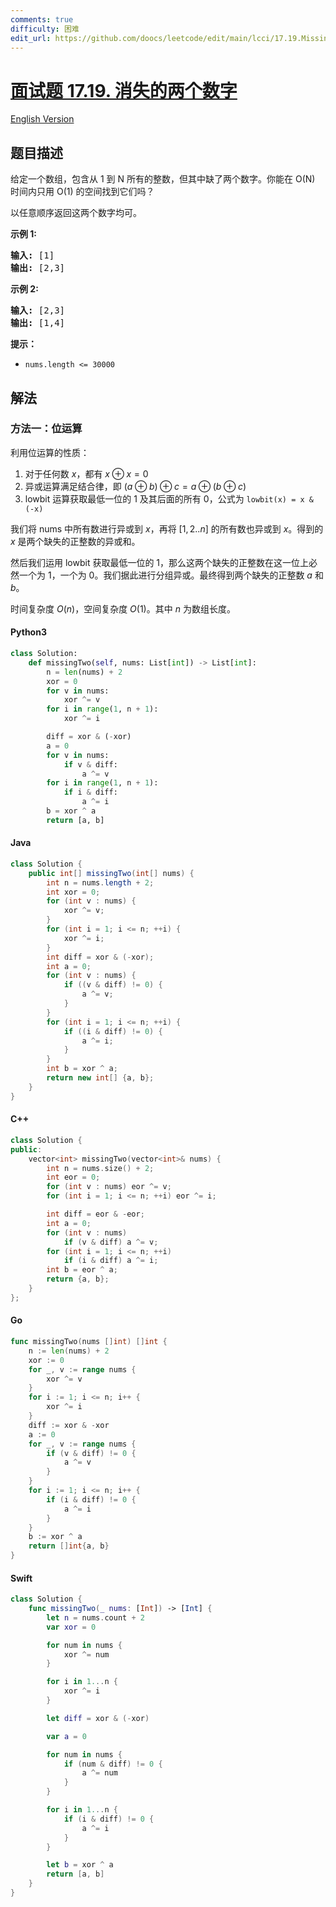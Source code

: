 ```yaml
---
comments: true
difficulty: 困难
edit_url: https://github.com/doocs/leetcode/edit/main/lcci/17.19.Missing%20Two/README.md
---
```


<!-- problem:start -->

# [面试题 17.19. 消失的两个数字](https://leetcode.cn/problems/missing-two-lcci)

[English Version](/lcci/17.19.Missing%20Two/README_EN.md)

## 题目描述

<!-- description:start -->

<p>给定一个数组，包含从 1 到 N 所有的整数，但其中缺了两个数字。你能在 O(N) 时间内只用 O(1) 的空间找到它们吗？</p>

<p>以任意顺序返回这两个数字均可。</p>

<p><strong>示例 1:</strong></p>

<pre><strong>输入:</strong> [1]
<strong>输出: </strong>[2,3]</pre>

<p><strong>示例 2:</strong></p>

<pre><strong>输入:</strong> [2,3]
<strong>输出: </strong>[1,4]</pre>

<p><strong>提示：</strong></p>

<ul>
	<li><code>nums.length &lt;=&nbsp;30000</code></li>
</ul>

<!-- description:end -->

## 解法

<!-- solution:start -->

### 方法一：位运算

利用位运算的性质：

1. 对于任何数 $x$，都有 $x \oplus x = 0$
1. 异或运算满足结合律，即 $(a \oplus b) \oplus c = a \oplus (b \oplus c)$
1. lowbit 运算获取最低一位的 $1$ 及其后面的所有 $0$，公式为 `lowbit(x) = x & (-x)`

我们将 nums 中所有数进行异或到 $x$，再将 $[1,2..n]$ 的所有数也异或到 $x$。得到的 $x$ 是两个缺失的正整数的异或和。

然后我们运用 lowbit 获取最低一位的 $1$，那么这两个缺失的正整数在这一位上必然一个为 $1$，一个为 $0$。我们据此进行分组异或。最终得到两个缺失的正整数 $a$ 和 $b$。

时间复杂度 $O(n)$，空间复杂度 $O(1)$。其中 $n$ 为数组长度。

<!-- tabs:start -->

#### Python3

```python
class Solution:
    def missingTwo(self, nums: List[int]) -> List[int]:
        n = len(nums) + 2
        xor = 0
        for v in nums:
            xor ^= v
        for i in range(1, n + 1):
            xor ^= i

        diff = xor & (-xor)
        a = 0
        for v in nums:
            if v & diff:
                a ^= v
        for i in range(1, n + 1):
            if i & diff:
                a ^= i
        b = xor ^ a
        return [a, b]
```

#### Java

```java
class Solution {
    public int[] missingTwo(int[] nums) {
        int n = nums.length + 2;
        int xor = 0;
        for (int v : nums) {
            xor ^= v;
        }
        for (int i = 1; i <= n; ++i) {
            xor ^= i;
        }
        int diff = xor & (-xor);
        int a = 0;
        for (int v : nums) {
            if ((v & diff) != 0) {
                a ^= v;
            }
        }
        for (int i = 1; i <= n; ++i) {
            if ((i & diff) != 0) {
                a ^= i;
            }
        }
        int b = xor ^ a;
        return new int[] {a, b};
    }
}
```

#### C++

```cpp
class Solution {
public:
    vector<int> missingTwo(vector<int>& nums) {
        int n = nums.size() + 2;
        int eor = 0;
        for (int v : nums) eor ^= v;
        for (int i = 1; i <= n; ++i) eor ^= i;

        int diff = eor & -eor;
        int a = 0;
        for (int v : nums)
            if (v & diff) a ^= v;
        for (int i = 1; i <= n; ++i)
            if (i & diff) a ^= i;
        int b = eor ^ a;
        return {a, b};
    }
};
```

#### Go

```go
func missingTwo(nums []int) []int {
	n := len(nums) + 2
	xor := 0
	for _, v := range nums {
		xor ^= v
	}
	for i := 1; i <= n; i++ {
		xor ^= i
	}
	diff := xor & -xor
	a := 0
	for _, v := range nums {
		if (v & diff) != 0 {
			a ^= v
		}
	}
	for i := 1; i <= n; i++ {
		if (i & diff) != 0 {
			a ^= i
		}
	}
	b := xor ^ a
	return []int{a, b}
}
```

#### Swift

```swift
class Solution {
    func missingTwo(_ nums: [Int]) -> [Int] {
        let n = nums.count + 2
        var xor = 0

        for num in nums {
            xor ^= num
        }

        for i in 1...n {
            xor ^= i
        }

        let diff = xor & (-xor)

        var a = 0

        for num in nums {
            if (num & diff) != 0 {
                a ^= num
            }
        }

        for i in 1...n {
            if (i & diff) != 0 {
                a ^= i
            }
        }

        let b = xor ^ a
        return [a, b]
    }
}
```

<!-- tabs:end -->

<!-- solution:end -->

<!-- problem:end -->
